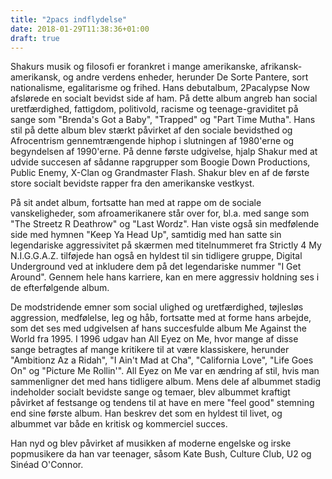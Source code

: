 ```yaml
---
title: "2pacs indflydelse"
date: 2018-01-29T11:38:36+01:00
draft: true
---
```


Shakurs musik og filosofi er forankret i mange amerikanske, afrikansk-amerikansk, og andre verdens enheder, herunder De Sorte Pantere, sort nationalisme, egalitarisme og frihed. 
Hans debutalbum, 2Pacalypse Now afslørede en socialt bevidst side af ham. På dette album angreb han social uretfærdighed, fattigdom, politivold, racisme og teenage-graviditet på sange som "Brenda's Got a Baby", "Trapped" og "Part Time Mutha". Hans stil på dette album blev stærkt påvirket af den sociale bevidsthed og Afrocentrism gennemtrængende hiphop i slutningen 
af 1980'erne og begyndelsen af 1990'erne. På denne første udgivelse, hjalp Shakur med at udvide succesen af sådanne rapgrupper som Boogie Down Productions, Public Enemy, X-Clan og Grandmaster Flash. Shakur blev en af de første store socialt bevidste rapper fra den amerikanske vestkyst.

På sit andet album, fortsatte han med at rappe om de sociale vanskeligheder, som afroamerikanere står over for, bl.a. med sange som "The Streetz R Deathrow" og "Last Wordz". Han viste også sin medfølende side med hymnen "Keep Ya Head Up", samtidig med han satte sin legendariske aggressivitet på skærmen med titelnummeret fra Strictly 4 My N.I.G.G.A.Z. tilføjede han også en hyldest til sin tidligere gruppe, Digital Underground ved at inkludere dem på det legendariske nummer "I Get Around". Gennem hele hans karriere, kan en mere aggressiv holdning ses i de efterfølgende album.

De modstridende emner som social ulighed og uretfærdighed, tøjlesløs aggression, medfølelse, leg og håb, fortsatte med at forme hans arbejde, som det ses med udgivelsen af hans succesfulde album Me Against the World fra 1995. I 1996 udgav han All Eyez on Me, hvor mange af disse sange betragtes af mange kritikere til at være klassiskere, herunder "Ambitionz Az a Ridah", "I Ain't Mad at Cha", "California Love", "Life Goes On" og "Picture Me Rollin'". All Eyez on Me var en ændring af stil, hvis man sammenligner det med hans tidligere album. Mens dele af albummet stadig indeholder socialt bevidste sange og temaer, blev albummet kraftigt påvirket af festsange og tendens til at have en mere "feel good" stemning end sine første album. Han beskrev det som en hyldest til livet, og albummet var både en kritisk og kommerciel succes.

Han nyd og blev påvirket af musikken af moderne engelske og irske popmusikere da han var teenager, såsom Kate Bush, Culture Club, U2 og Sinéad O'Connor.